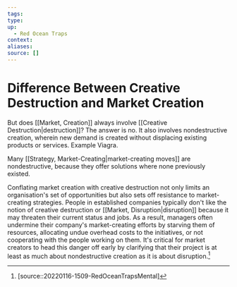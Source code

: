 ```yaml
---
tags:
type:
up:
  - Red Ocean Traps
context:
aliases:
source: []
---
```


# Difference Between Creative Destruction and Market Creation

But does [[Market, Creation]] always involve [[Creative Destruction|destruction]]? The answer is no. It also involves nondestructive creation, wherein new demand is created without displacing existing products or services. Example Viagra.

Many [[Strategy, Market-Creating|market-creating moves]] are nondestructive, because they offer solutions where none previously existed.  

Conflating market creation with creative destruction not only limits an organisation's set of opportunities but also sets off resistance to market-creating strategies. People in established companies typically don't like the notion of creative destruction or [[Market, Disruption|disruption]] because it may threaten their current status and jobs. As a result, managers often undermine their company's market-creating efforts by starving them of resources, allocating undue overhead costs to the initiatives, or not cooperating with the people working on them. It's critical for market creators to head this danger off early by clarifying that their project is at least as much about nondestructive creation as it is about disruption.[^1]

[^1]: [source::20220116-1509-RedOceanTrapsMental]
